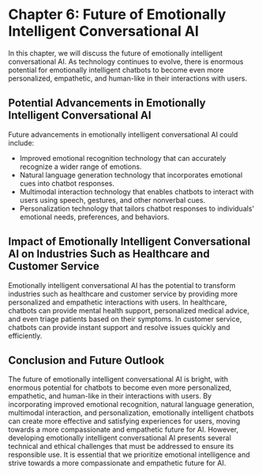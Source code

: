 Chapter 6: Future of Emotionally Intelligent Conversational AI
==============================================================

In this chapter, we will discuss the future of emotionally intelligent conversational AI. As technology continues to evolve, there is enormous potential for emotionally intelligent chatbots to become even more personalized, empathetic, and human-like in their interactions with users.

Potential Advancements in Emotionally Intelligent Conversational AI
-------------------------------------------------------------------

Future advancements in emotionally intelligent conversational AI could include:

* Improved emotional recognition technology that can accurately recognize a wider range of emotions.
* Natural language generation technology that incorporates emotional cues into chatbot responses.
* Multimodal interaction technology that enables chatbots to interact with users using speech, gestures, and other nonverbal cues.
* Personalization technology that tailors chatbot responses to individuals' emotional needs, preferences, and behaviors.

Impact of Emotionally Intelligent Conversational AI on Industries Such as Healthcare and Customer Service
---------------------------------------------------------------------------------------------------------

Emotionally intelligent conversational AI has the potential to transform industries such as healthcare and customer service by providing more personalized and empathetic interactions with users. In healthcare, chatbots can provide mental health support, personalized medical advice, and even triage patients based on their symptoms. In customer service, chatbots can provide instant support and resolve issues quickly and efficiently.

Conclusion and Future Outlook
-----------------------------

The future of emotionally intelligent conversational AI is bright, with enormous potential for chatbots to become even more personalized, empathetic, and human-like in their interactions with users. By incorporating improved emotional recognition, natural language generation, multimodal interaction, and personalization, emotionally intelligent chatbots can create more effective and satisfying experiences for users, moving towards a more compassionate and empathetic future for AI. However, developing emotionally intelligent conversational AI presents several technical and ethical challenges that must be addressed to ensure its responsible use. It is essential that we prioritize emotional intelligence and strive towards a more compassionate and empathetic future for AI.
